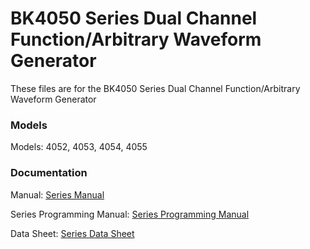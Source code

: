 # BK4050 Series Dual Channel Function/Arbitrary Waveform Generator
These files are for the BK4050 Series Dual Channel Function/Arbitrary Waveform Generator


### Models
Models: 4052, 4053, 4054, 4055


### Documentation
Manual: [Series Manual](https://bkpmedia.s3.amazonaws.com/downloads/manuals/en-us/4050_series_manual.pdf)

<IF SEPARATE> Series Programming Manual: [Series Programming Manual](https://bkpmedia.s3.amazonaws.com/downloads/programming_manuals/en-us/4050_series_programming_manual.pdf)
  
Data Sheet: [Series Data Sheet](https://bkpmedia.s3.amazonaws.com/downloads/datasheets/en-us/4050_series_datasheet.pdf)
